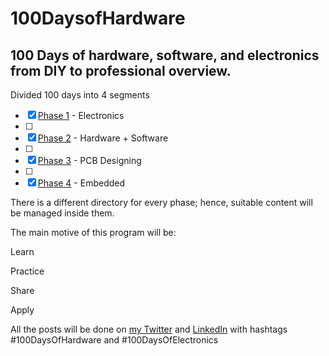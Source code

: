 # 100DaysofHardware


100 Days of hardware, software, and electronics from DIY to professional overview.
---------------------------------------------------------------------------------
Divided 100 days into 4 segments

 
- [x] [Phase 1](https://github.com/AnshumanFauzdar/100DaysOfHardware/tree/main/Phase1) - Electronics
- [ ] 
- [x] [Phase 2](https://github.com/AnshumanFauzdar/100DaysOfHardware/tree/main/Phase2) - Hardware + Software
- [ ] 
- [x] [Phase 3](https://github.com/AnshumanFauzdar/100DaysOfHardware/tree/main/Phase3) - PCB Designing
- [ ] 
- [x] [Phase 4](https://github.com/AnshumanFauzdar/100DaysOfHardware/tree/main/Phase4) - Embedded

There is a different directory for every phase; hence, suitable content will be managed inside them.

The main motive of this program will be:

Learn

Practice

Share

Apply

All the posts will be done on [my Twitter](https://twitter.com/_bala_murugan_) and [LinkedIn](https://www.linkedin.com/in/balamurugan-k-9b9377224/) with hashtags #100DaysOfHardware and #100DaysOfElectronics
